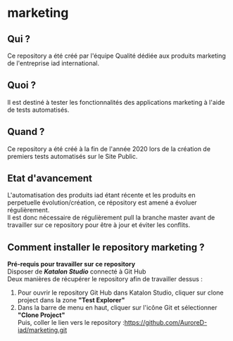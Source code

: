 # marketing


## Qui ?

Ce repository a été créé par l'équipe Qualité dédiée aux produits marketing de l'entreprise iad international.


## Quoi ?

Il est destiné à tester les fonctionnalités des applications marketing à l'aide de tests automatisés.

## Quand ?

Ce repository a été créé à la fin de l'année 2020 lors de la création de premiers tests automatisés sur le Site Public.

## Etat d'avancement

L'automatisation des produits iad étant récente et les produits en perpetuelle évolution/création, ce répository est amené a évoluer régulièrement.   
Il est donc nécessaire de régulièrement pull la branche master avant de travailler sur ce repository pour être à jour et éviter les conflits.

## Comment installer le repository marketing ?

__Pré-requis pour travailler sur ce repository__  
Disposer de __*Katalon Studio*__ connecté à Git Hub  
Deux manières de récupérer le repository afin de travailler dessus :  
  
1. Pour ouvrir le repository Git Hub dans Katalon Studio, cliquer sur clone project dans la zone __"Test Explorer"__  
2. Dans la barre de menu en haut, cliquer sur l'icône Git et sélectionner __"Clone Project"__  
Puis, coller le lien vers le repository :https://github.com/AuroreD-iad/marketing.git
